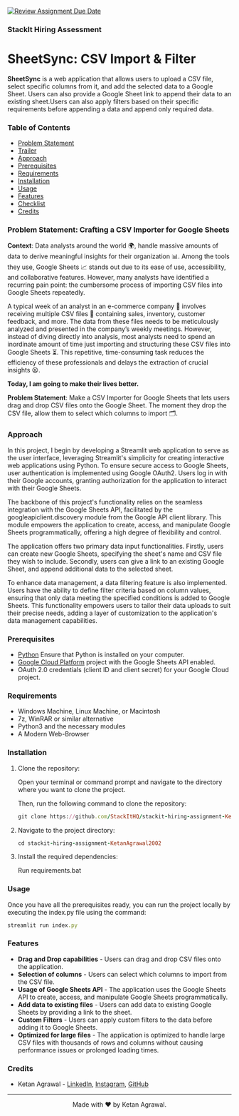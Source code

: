 [![Review Assignment Due Date](https://classroom.github.com/assets/deadline-readme-button-24ddc0f5d75046c5622901739e7c5dd533143b0c8e959d652212380cedb1ea36.svg)](https://classroom.github.com/a/_IojtdoU)
### **StackIt Hiring Assessment**

# **SheetSync**: CSV Import & Filter
**SheetSync** is a web application that allows users to upload a CSV file, select specific columns from it, and add the selected data to a Google Sheet. Users can also provide a Google Sheet link to append their data to an existing sheet.Users can also apply filters based on their specific requirements before appending a data and append only required data.

### Table of Contents
- [Problem Statement](#problem-statement-crafting-a-csv-importer-for-google-sheets)
- [Trailer](#trailer)
- [Approach](#Approach)
- [Prerequisites](#prerequisites)
- [Requirements](#requirements)
- [Installation](#installation)
- [Usage](#usage)
- [Features](#features)
- [Checklist](#checklist)
- [Credits](#credits)


### Problem Statement: Crafting a CSV Importer for Google Sheets

**Context**:
Data analysts around the world 🌍, handle massive amounts of data to derive meaningful insights for their organization 📊. Among the tools they use, Google Sheets 📈 stands out due to its ease of use, accessibility, and collaborative features. However, many analysts have identified a recurring pain point: the cumbersome process of importing CSV files into Google Sheets repeatedly.

A typical week of an analyst in an e-commerce company 🛒 involves receiving multiple CSV files 📁 containing sales, inventory, customer feedback, and more. The data from these files needs to be meticulously analyzed and presented in the company’s weekly meetings. However, instead of diving directly into analysis, most analysts need to spend an inordinate amount of time just importing and structuring these CSV files into Google Sheets ⏳. This repetitive, time-consuming task reduces the efficiency of these professionals and delays the extraction of crucial insights 😫.

**Today, I am going to make their lives better.**

**Problem Statement**:
Make a CSV Importer for Google Sheets that lets users drag and drop CSV files onto the Google Sheet. The moment they drop the CSV file, allow them to select which columns to import 🗂️.


### Approach
In this project, I begin by developing a Streamlit web application to serve as the user interface, leveraging Streamlit's simplicity for creating interactive web applications using Python. To ensure secure access to Google Sheets, user authentication is implemented using Google OAuth2. Users log in with their Google accounts, granting authorization for the application to interact with their Google Sheets.

The backbone of this project's functionality relies on the seamless integration with the Google Sheets API, facilitated by the googleapiclient.discovery module from the Google API client library. This module empowers the application to create, access, and manipulate Google Sheets programmatically, offering a high degree of flexibility and control.

The application offers two primary data input functionalities. Firstly, users can create new Google Sheets, specifying the sheet's name and CSV file they wish to include. Secondly, users can give a link to an existing Google Sheet, and append additional data to the selected sheet.

To enhance data management, a data filtering feature is also implemented. Users have the ability to define filter criteria based on column values, ensuring that only data meeting the specified conditions is added to Google Sheets. This functionality empowers users to tailor their data uploads to suit their precise needs, adding a layer of customization to the application's data management capabilities.


### Prerequisites
- [Python](https://www.python.org/) Ensure that Python is installed on your computer.
- [Google Cloud Platform](https://cloud.google.com/) project with the Google Sheets API enabled.
- OAuth 2.0 credentials (client ID and client secret) for your Google Cloud project.


###  **Requirements**
- Windows Machine, Linux Machine, or Macintosh
- 7z, WinRAR or similar alternative
- Python3 and the necessary modules
- A Modern Web-Browser


### Installation
1. Clone the repository:

    Open your terminal or command prompt and navigate to the directory where you want to clone the project. 

    Then, run the following command to clone the repository:
    ```ruby
    git clone https://github.com/StackItHQ/stackit-hiring-assignment-KetanAgrawal2002.git
    ```

2. Navigate to the project directory:
   
    ```ruby
    cd stackit-hiring-assignment-KetanAgrawal2002
    ```

3. Install the required dependencies:

     Run requirements.bat

### Usage
Once you have all the prerequisites ready, you can run the project locally by executing the index.py file using the command:  

```ruby
streamlit run index.py
```

### Features
- **Drag and Drop capabilities** - Users can drag and drop CSV files onto the application.
- **Selection of columns** - Users can select which columns to import from the CSV file.
- **Usage of Google Sheets API** - The application uses the Google Sheets API to create, access, and manipulate Google Sheets programmatically.
- **Add data to existing files** - Users can add data to existing Google Sheets by providing a link to the sheet.
- **Custom Filters** - Users can apply custom filters to the data before adding it to Google Sheets.
- **Optimized for large files** - The application is optimized to handle large CSV files with thousands of rows and columns without causing performance issues or prolonged loading times.


### Credits
- Ketan Agrawal - <a href="https://www.linkedin.com/in/ketan-agrawal-b61a40205/">LinkedIn</a>, <a href="https://www.instagram.com/ketanagrawal_2002/">Instagram</a>, <a href="https://github.com/KetanAgrawal2002">GitHub</a>


<hr>
<center>
    Made with &#10084;&#65039; by Ketan Agrawal.
</center>
